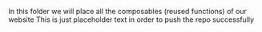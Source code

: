 In this folder we will place all the composables (reused functions) of our website
This is just placeholder text in order to push the repo successfully
